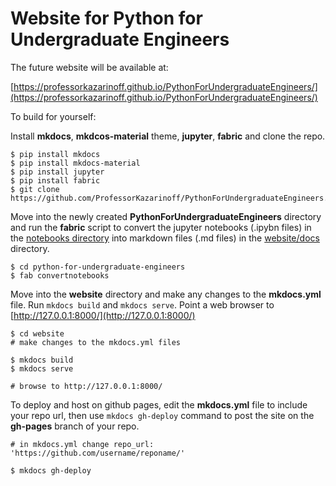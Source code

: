 # Website for Python for Undergraduate Engineers

The future website will be available at:

[https://professorkazarinoff.github.io/PythonForUndergraduateEngineers/](https://professorkazarinoff.github.io/PythonForUndergraduateEngineers/)

To build for yourself:

Install **mkdocs**, **mkdcos-material** theme, **jupyter**, **fabric** and clone the repo.

```
$ pip install mkdocs
$ pip install mkdocs-material
$ pip install jupyter
$ pip install fabric
$ git clone https://github.com/ProfessorKazarinoff/PythonForUndergraduateEngineers.git
```

Move into the newly created **PythonForUndergraduateEngineers** directory and run the **fabric** script to convert the jupyter notebooks (.ipybn files) in the [notebooks directory](../notebooks) into markdown files (.md files) in the [website/docs](docs/) directory.

```
$ cd python-for-undergraduate-engineers
$ fab convertnotebooks
```

Move into the **website** directory and make any changes to the **mkdocs.yml** file. Run ```mkdocs build``` and ```mkdocs serve```. Point a web browser to [http://127.0.0.1:8000/](http://127.0.0.1:8000/)

```
$ cd website
# make changes to the mkdocs.yml files

$ mkdocs build
$ mkdocs serve

# browse to http://127.0.0.1:8000/
```

To deploy and host on github pages, edit the **mkdocs.yml** file to include your repo url, then use ```mkdocs gh-deploy``` command to post the site on the **gh-pages** branch of your repo.

```
# in mkdocs.yml change repo_url: 'https://github.com/username/reponame/'

$ mkdocs gh-deploy
```


